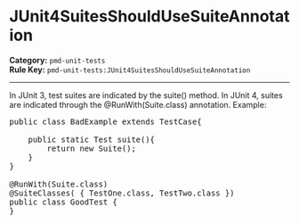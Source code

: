 # JUnit4SuitesShouldUseSuiteAnnotation
**Category:** `pmd-unit-tests`<br/>
**Rule Key:** `pmd-unit-tests:JUnit4SuitesShouldUseSuiteAnnotation`<br/>


-----

In JUnit 3, test suites are indicated by the suite() method. In JUnit 4, suites are indicated
through the @RunWith(Suite.class) annotation. Example:
<pre>
public class BadExample extends TestCase{

    public static Test suite(){
    	return new Suite();
    }
}

@RunWith(Suite.class)
@SuiteClasses( { TestOne.class, TestTwo.class })
public class GoodTest {
}
</pre>
